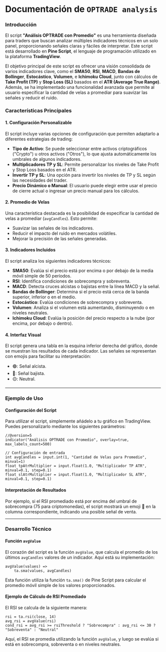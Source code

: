 # Documentación de `OPTRADE analysis`

### Introducción

El script **"Análisis OPTRADE con Promedio"** es una herramienta diseñada para traders que buscan analizar múltiples indicadores técnicos en un solo panel, proporcionando señales claras y fáciles de interpretar. Este script está desarrollado en **Pine Script**, el lenguaje de programación utilizado en la plataforma **TradingView**.

El objetivo principal de este script es ofrecer una visión consolidada de varios indicadores clave, como el **SMA50**, **RSI**, **MACD**, **Bandas de Bollinger**, **Estocástico**, **Volumen**, e **Ichimoku Cloud**, junto con cálculos de **Take Profit (TP)** y **Stop Loss (SL)** basados en el **ATR (Average True Range)**. Además, se ha implementado una funcionalidad avanzada que permite al usuario especificar la cantidad de velas a promediar para suavizar las señales y reducir el ruido.

### Características Principales

#### 1. **Configuración Personalizable**
El script incluye varias opciones de configuración que permiten adaptarlo a diferentes estrategias de trading:
- **Tipo de Activo**: Se puede seleccionar entre activos criptográficos ("Crypto") u otros activos ("Otros"), lo que ajusta automáticamente los umbrales de algunos indicadores.
- **Multiplicadores TP y SL**: Permite personalizar los niveles de Take Profit y Stop Loss basados en el ATR.
- **Invertir TP y SL**: Una opción para invertir los niveles de TP y SL según las necesidades del trader.
- **Precio Dinámico o Manual**: El usuario puede elegir entre usar el precio de cierre actual o ingresar un precio manual para los cálculos.

#### 2. **Promedio de Velas**
Una característica destacada es la posibilidad de especificar la cantidad de velas a promediar (`avgCandles`). Esto permite:
- Suavizar las señales de los indicadores.
- Reducir el impacto del ruido en mercados volátiles.
- Mejorar la precisión de las señales generadas.

#### 3. **Indicadores Incluidos**
El script analiza los siguientes indicadores técnicos:
- **SMA50**: Evalúa si el precio está por encima o por debajo de la media móvil simple de 50 períodos.
- **RSI**: Identifica condiciones de sobrecompra y sobreventa.
- **MACD**: Detecta cruces alcistas o bajistas entre la línea MACD y la señal.
- **Bandas de Bollinger**: Determina si el precio está cerca de la banda superior, inferior o en el medio.
- **Estocástico**: Evalúa condiciones de sobrecompra y sobreventa.
- **Volumen**: Analiza si el volumen está aumentando, disminuyendo o en niveles neutrales.
- **Ichimoku Cloud**: Evalúa la posición del precio respecto a la nube (por encima, por debajo o dentro).

#### 4. **Interfaz Visual**
El script genera una tabla en la esquina inferior derecha del gráfico, donde se muestran los resultados de cada indicador. Las señales se representan con emojis para facilitar su interpretación:
- 🟢: Señal alcista.
- 🔴: Señal bajista.
- 🟡: Neutral.

---

### Ejemplo de Uso

#### Configuración del Script
Para utilizar el script, simplemente añádelo a tu gráfico en TradingView. Puedes personalizarlo mediante los siguientes parámetros:

```
//@version=5
indicator("Análisis OPTRADE con Promedio", overlay=true, max_labels_count=500)

// Configuración de entrada
int avgCandles = input.int(1, "Cantidad de Velas para Promedio", minval=1)
float tpAtrMultiplier = input.float(1.0, "Multiplicador TP ATR", minval=0.1, step=0.1)
float slAtrMultiplier = input.float(1.0, "Multiplicador SL ATR", minval=0.1, step=0.1)
```

#### Interpretación de Resultados
Por ejemplo, si el RSI promediado está por encima del umbral de sobrecompra (75 para criptomonedas), el script mostrará un emoji 🔴 en la columna correspondiente, indicando una posible señal de venta.

---

### Desarrollo Técnico

#### Función `avgValue`
El corazón del script es la función `avgValue`, que calcula el promedio de los últimos `avgCandles` valores de un indicador. Aquí está su implementación:

```
avgValue(values) =>
    ta.sma(values, avgCandles)
```

Esta función utiliza la función `ta.sma()` de Pine Script para calcular el promedio móvil simple de los valores proporcionados.

#### Ejemplo de Cálculo de RSI Promediado
El RSI se calcula de la siguiente manera:

```
rsi = ta.rsi(close, 14)
avg_rsi = avgValue(rsi)
cond_rsi = avg_rsi >= rsiThreshold ? "Sobrecompra" : avg_rsi <= 30 ? "Sobreventa" : "Neutral"
```

Aquí, el RSI se promedia utilizando la función `avgValue`, y luego se evalúa si está en sobrecompra, sobreventa o en niveles neutrales.

